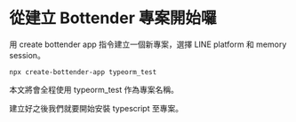 # 從建立 Bottender 專案開始囉

用 create bottender app 指令建立一個新專案，選擇 LINE platform 和 memory session。

```
npx create-bottender-app typeorm_test
```

本文將會全程使用 typeorm_test 作為專案名稱。

建立好之後我們就要開始安裝 typescript 至專案。
